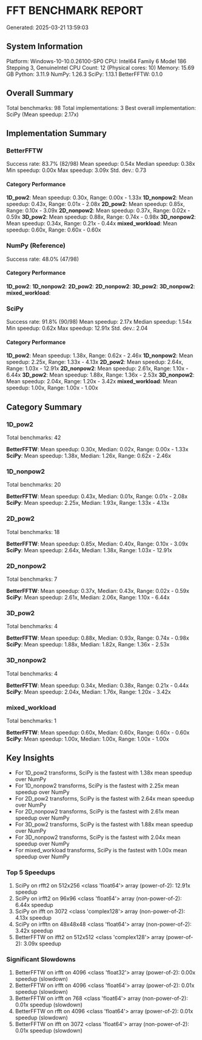 # FFT BENCHMARK REPORT
Generated: 2025-03-21 13:59:03

## System Information
Platform: Windows-10-10.0.26100-SP0
CPU: Intel64 Family 6 Model 186 Stepping 3, GenuineIntel
CPU Count: 12 (Physical cores: 10)
Memory: 15.69 GB
Python: 3.11.9
NumPy: 1.26.3
SciPy: 1.13.1
BetterFFTW: 0.1.0

## Overall Summary
Total benchmarks: 98
Total implementations: 3
Best overall implementation: SciPy (Mean speedup: 2.17x)

## Implementation Summary
### BetterFFTW
Success rate: 83.7% (82/98)
Mean speedup: 0.54x
Median speedup: 0.38x
Min speedup: 0.00x
Max speedup: 3.09x
Std. dev.: 0.73

#### Category Performance
**1D_pow2**:
Mean speedup: 0.30x, Range: 0.00x - 1.33x
**1D_nonpow2**:
Mean speedup: 0.43x, Range: 0.01x - 2.08x
**2D_pow2**:
Mean speedup: 0.85x, Range: 0.10x - 3.09x
**2D_nonpow2**:
Mean speedup: 0.37x, Range: 0.02x - 0.59x
**3D_pow2**:
Mean speedup: 0.88x, Range: 0.74x - 0.98x
**3D_nonpow2**:
Mean speedup: 0.34x, Range: 0.21x - 0.44x
**mixed_workload**:
Mean speedup: 0.60x, Range: 0.60x - 0.60x

### NumPy (Reference)
Success rate: 48.0% (47/98)

#### Category Performance
**1D_pow2**:
**1D_nonpow2**:
**2D_pow2**:
**2D_nonpow2**:
**3D_pow2**:
**3D_nonpow2**:
**mixed_workload**:

### SciPy
Success rate: 91.8% (90/98)
Mean speedup: 2.17x
Median speedup: 1.54x
Min speedup: 0.62x
Max speedup: 12.91x
Std. dev.: 2.04

#### Category Performance
**1D_pow2**:
Mean speedup: 1.38x, Range: 0.62x - 2.46x
**1D_nonpow2**:
Mean speedup: 2.25x, Range: 1.33x - 4.13x
**2D_pow2**:
Mean speedup: 2.64x, Range: 1.03x - 12.91x
**2D_nonpow2**:
Mean speedup: 2.61x, Range: 1.10x - 6.44x
**3D_pow2**:
Mean speedup: 1.88x, Range: 1.36x - 2.53x
**3D_nonpow2**:
Mean speedup: 2.04x, Range: 1.20x - 3.42x
**mixed_workload**:
Mean speedup: 1.00x, Range: 1.00x - 1.00x

## Category Summary
### 1D_pow2
Total benchmarks: 42

**BetterFFTW**:
Mean speedup: 0.30x, Median: 0.02x, Range: 0.00x - 1.33x
**SciPy**:
Mean speedup: 1.38x, Median: 1.26x, Range: 0.62x - 2.46x

### 1D_nonpow2
Total benchmarks: 20

**BetterFFTW**:
Mean speedup: 0.43x, Median: 0.01x, Range: 0.01x - 2.08x
**SciPy**:
Mean speedup: 2.25x, Median: 1.93x, Range: 1.33x - 4.13x

### 2D_pow2
Total benchmarks: 18

**BetterFFTW**:
Mean speedup: 0.85x, Median: 0.40x, Range: 0.10x - 3.09x
**SciPy**:
Mean speedup: 2.64x, Median: 1.38x, Range: 1.03x - 12.91x

### 2D_nonpow2
Total benchmarks: 7

**BetterFFTW**:
Mean speedup: 0.37x, Median: 0.43x, Range: 0.02x - 0.59x
**SciPy**:
Mean speedup: 2.61x, Median: 2.06x, Range: 1.10x - 6.44x

### 3D_pow2
Total benchmarks: 4

**BetterFFTW**:
Mean speedup: 0.88x, Median: 0.93x, Range: 0.74x - 0.98x
**SciPy**:
Mean speedup: 1.88x, Median: 1.82x, Range: 1.36x - 2.53x

### 3D_nonpow2
Total benchmarks: 4

**BetterFFTW**:
Mean speedup: 0.34x, Median: 0.38x, Range: 0.21x - 0.44x
**SciPy**:
Mean speedup: 2.04x, Median: 1.76x, Range: 1.20x - 3.42x

### mixed_workload
Total benchmarks: 1

**BetterFFTW**:
Mean speedup: 0.60x, Median: 0.60x, Range: 0.60x - 0.60x
**SciPy**:
Mean speedup: 1.00x, Median: 1.00x, Range: 1.00x - 1.00x

## Key Insights
- For 1D_pow2 transforms, SciPy is the fastest with 1.38x mean speedup over NumPy
- For 1D_nonpow2 transforms, SciPy is the fastest with 2.25x mean speedup over NumPy
- For 2D_pow2 transforms, SciPy is the fastest with 2.64x mean speedup over NumPy
- For 2D_nonpow2 transforms, SciPy is the fastest with 2.61x mean speedup over NumPy
- For 3D_pow2 transforms, SciPy is the fastest with 1.88x mean speedup over NumPy
- For 3D_nonpow2 transforms, SciPy is the fastest with 2.04x mean speedup over NumPy
- For mixed_workload transforms, SciPy is the fastest with 1.00x mean speedup over NumPy

### Top 5 Speedups
1. SciPy on rfft2 on 512x256 <class 'float64'> array (power-of-2): 12.91x speedup
2. SciPy on irfft2 on 96x96 <class 'float64'> array (non-power-of-2): 6.44x speedup
3. SciPy on ifft on 3072 <class 'complex128'> array (non-power-of-2): 4.13x speedup
4. SciPy on irfftn on 48x48x48 <class 'float64'> array (non-power-of-2): 3.42x speedup
5. BetterFFTW on ifft2 on 512x512 <class 'complex128'> array (power-of-2): 3.09x speedup

### Significant Slowdowns
1. BetterFFTW on irfft on 4096 <class 'float32'> array (power-of-2): 0.00x speedup (slowdown)
2. BetterFFTW on irfft on 4096 <class 'float64'> array (power-of-2): 0.01x speedup (slowdown)
3. BetterFFTW on irfft on 768 <class 'float64'> array (non-power-of-2): 0.01x speedup (slowdown)
4. BetterFFTW on rfft on 4096 <class 'float64'> array (power-of-2): 0.01x speedup (slowdown)
5. BetterFFTW on ifft on 3072 <class 'float64'> array (non-power-of-2): 0.01x speedup (slowdown)